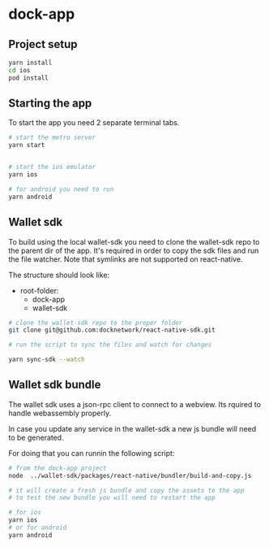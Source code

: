 # dock-app

## Project setup
```bash
yarn install
cd ios
pod install
```

## Starting the app
To start the app you need 2 separate terminal tabs.

```bash
# start the metro server
yarn start


# start the ios emulator
yarn ios

# for android you need to run
yarn android

```

## Wallet sdk
To build using the local wallet-sdk you need to clone the wallet-sdk repo to the parent dir of the app. It's required in order to copy the sdk files and run the file watcher. Note that symlinks are not supported on react-native.

The structure should look like:
- root-folder:
    - dock-app
    - wallet-sdk


```bash
# clone the wallet-sdk repo to the proper folder
git clone git@github.com:docknetwork/react-native-sdk.git

# run the script to sync the files and watch for changes

yarn sync-sdk --watch
```

## Wallet sdk bundle
The wallet sdk uses a json-rpc client to connect to a webview. Its rquired to handle webassembly properly.

In case you update any service in the wallet-sdk a new js bundle will need to be generated.

For doing that you can runnin the following script:

```bash
# from the dock-app project
node  ../wallet-sdk/packages/react-native/bundler/build-and-copy.js

# it will create a fresh js bundle and copy the assets to the app
# to test the new bundle you will need to restart the app

# for ios
yarn ios
# or for android
yarn android
```

